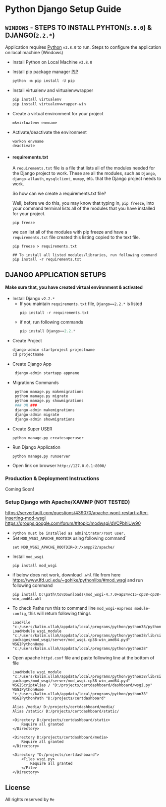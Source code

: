 # Python Django Setup Guide

## ``` WINDOWS ``` - STEPS TO INSTALL PYHTON(``` 3.8.0 ```) & DJANGO(``` 2.2.* ```)
Application requires [Python](https://www.python.org/) ``` v3.8.0 ``` to run.
Steps to configure the application on local machine (Windows)

  - Install Python on Local Machine ``` v3.8.0 ```
  - Install pip package manager [PIP](https://pip.pypa.io/en/stable/installing/)
    ```python 
    python -m pip install -U pip 
    ```
  - Install virtualenv and virtualenvwrapper
    ```python
    pip install virtualenv
    pip install virtualenvwrapper-win
    ``` 
 - Create a virtual environment for your project 
    ```python 
    mkvirtualenv envname 
    ```
 - Activate/deactivate the environment
    ```python 
    workon envname 
    deactivate
    ```
 - #### requirements.txt
    A `requirements.txt` file is a file that lists all of the modules needed for the Django project to work. These are all the modules, such as `Django`, `django-allauth`, `mysqlclient`, `numpy`, etc. that the Django project needs to work.

    So how can we create a requirements.txt file?

    Well, before we do this, you may know that typing in, `pip freeze`, into your command terminal lists all of the modules that you have installed for your project.

    ```
    pip freeze
    ```
    we can list all of the modules with pip freeze and have a `requirements.txt` file created this listing copied to the text file.
    ```
    pip freeze > requirements.txt

    ## To install all listed modules/libraries, run following command
    pip install -r requirements.txt
    ```

## DJANGO APPLICATION SETUPS
#### Make sure that, you have created virtual environment & activated
- Install Django ``` v2.2.* ```
    - If you maintain ``` requirements.txt ``` file, `Django==2.2.*` is listed
        ```
        pip install -r requirements.txt
        ```
    - if not, run following commands
        ```python
        pip install Django==2.2.*
        ```
 - Create Project
     ```python
     django-admin startproject projectname
     cd projectname
     ```
 - Create Django App
    ```python
     django-admin startapp appname
     ```
 - Migrations Commands
    ```python
     python manage.py makemigrations
     python manage.py migrate
     python manage.py showmigrations
     ### OR ###
     django-admin makemigrations
     django-admin migrate
     django-admin showmigrations
     ```
 - Create Super USER
    ```
    python manage.py createsuperuser
    ```
 - Run Django Application
    ```
    python manage.py runserver
    ```
 - Open link on browser ``` http://127.0.0.1:8000/ ```

### Production & Deployment Instructions
Coming Soon!

### Setup Django with Apache/XAMMP (NOT TESTED)
https://serverfault.com/questions/439070/apache-wont-restart-after-inserting-mod-wsgi
https://groups.google.com/forum/#!topic/modwsgi/dVCPbhiUw90

- `Python must be installed as adminitrator/root user.` 
- Set `MOD_WSGI_APACHE_ROOTDIR` using following command`
    ```
    set MOD_WSGI_APACHE_ROOTDIR=D:/xampp72/apache/
    ```
- Install `mod_wsgi`
    ```
    pip install mod_wsgi
    ```
- if below does not work, download `.whl` file from here https://www.lfd.uci.edu/~gohlke/pythonlibs/#mod_wsgi and run following command
    ```
    pip install D:\path\to\Downloads\mod_wsgi-4.7.0+ap24vc15-cp38-cp38-win_amd64.whl
    ```
- To check Paths run this to command line `mod_wsgi-express module-config`, this will return following things
    ```
    LoadFile "c:/users/kalim.ullah/appdata/local/programs/python/python38/python38.dll"
    LoadModule wsgi_module "c:/users/kalim.ullah/appdata/local/programs/python/python38/lib/site-packages/mod_wsgi/server/mod_wsgi.cp38-win_amd64.pyd"
    WSGIPythonHome "c:/users/kalim.ullah/appdata/local/programs/python/python38"
    ```
- Open apache `httpd.conf` file and paste following line at the bottom of file
    ```
    LoadModule wsgi_module "c:/users/kalim.ullah/appdata/local/programs/python/python38/lib/site-packages/mod_wsgi/server/mod_wsgi.cp38-win_amd64.pyd"
    WSGIScriptAlias / "D:/projects/certdashboard/dashboard/wsgi.py"
    WSGIPythonHome "c:/users/kalim.ullah/appdata/local/programs/python/python38"
    WSGIPythonPath "D:/projects/certdashboard"

    Alias /media/ D:/projects/certdashboard/media/
    Alias /static/ D:/projects/certdashboard/static/

    <Directory D:/projects/certdashboard/static>
    	Require all granted
    </Directory>
    
    <Directory D:/projects/certdashboard/media>
    	Require all granted
    </Directory>
    
    <Directory "D:/projects/certdashboard">
    	<Files wsgi.py>
    		Require all granted
    	</File>
    </Directory>
    ```

License
----
All rights reserved by ``` Me ```

   [nmap]: <https://pypi.org/project/python-nmap/>
   [msql]: <https://github.com/joemccann/dillinger/tree/master/plugins/github/README.md>
